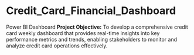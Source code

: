 # Credit_Card_Financial_Dashboard
Power BI Dashboard
**Project Objective:** To develop a comprehensive credit card weekly dashboard that provides real-time insights into key performance metrics and trends, 
enabling stakeholders to monitor and analyze credit card operations effectively.

 
